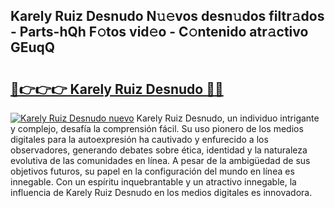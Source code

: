## Karely Ruiz Desnudo N𝚞𝚎vos desn𝚞dos filtr𝚊dos - Parts-hQh F𝚘tos vid𝚎o - C𝚘ntenido atr𝚊ctivo GEuqQ

# <h2><a href="http://mb8zic.tromn.icu/?c=Karely+Ruiz+Desnudo">🔗👉👉👉 Karely Ruiz Desnudo 🔗🔗</a></h2>

[![Karely Ruiz Desnudo nuevo](https://i.imgur.com/pEAQMta.gif)](http://mb8zic.tromn.icu/?c=Karely+Ruiz+Desnudo)
Karely Ruiz Desnudo, un individuo intrigante y complejo, desafía la comprensión fácil. Su uso pionero de los medios digitales para la autoexpresión ha cautivado y enfurecido a los observadores, generando debates sobre ética, identidad y la naturaleza evolutiva de las comunidades en línea. A pesar de la ambigüedad de sus objetivos futuros, su papel en la configuración del mundo en línea es innegable. Con un espíritu inquebrantable y un atractivo innegable, la influencia de Karely Ruiz Desnudo en los medios digitales es innovadora.
